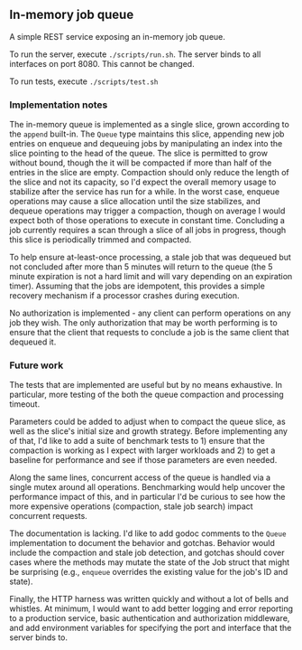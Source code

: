 ## In-memory job queue

A simple REST service exposing an in-memory job queue.

To run the server, execute `./scripts/run.sh`. The server binds to all
interfaces on port 8080. This cannot be changed.

To run tests, execute `./scripts/test.sh`

### Implementation notes

The in-memory queue is implemented as a single slice, grown according to the
`append` built-in. The `Queue` type maintains this slice, appending new job
entries on enqueue and dequeuing jobs by manipulating an index into the slice
pointing to the head of the queue. The slice is permitted to grow without
bound, though the it will be compacted if more than half of the entries in the
slice are empty. Compaction should only reduce the length of the slice and not
its capacity, so I'd expect the overall memory usage to stabilize after the
service has run for a while. In the worst case, enqueue operations may cause a
slice allocation until the size stabilizes, and dequeue operations may trigger
a compaction, though on average I would expect both of those operations to
execute in constant time. Concluding a job currently requires a scan through a
slice of all jobs in progress, though this slice is periodically trimmed and
compacted.

To help ensure at-least-once processing, a stale job that was dequeued but not
concluded after more than 5 minutes will return to the queue (the 5 minute
expiration is not a hard limit and will vary depending on an expiration timer).
Assuming that the jobs are idempotent, this provides a simple recovery
mechanism if a processor crashes during execution.

No authorization is implemented - any client can perform operations on any job
they wish. The only authorization that may be worth performing is to ensure
that the client that requests to conclude a job is the same client that
dequeued it.

### Future work

The tests that are implemented are useful but by no means exhaustive. In
particular, more testing of the both the queue compaction and processing
timeout.

Parameters could be added to adjust when to compact the queue slice, as well as
the slice's initial size and growth strategy. Before implementing any of that,
I'd like to add a suite of benchmark tests to 1) ensure that the compaction is
working as I expect with larger workloads and 2) to get a baseline for
performance and see if those parameters are even needed.

Along the same lines, concurrent access of the queue is handled via a single
mutex around all operations. Benchmarking would help uncover the performance
impact of this, and in particular I'd be curious to see how the more expensive
operations (compaction, stale job search) impact concurrent requests.

The documentation is lacking. I'd like to add godoc comments to the `Queue`
implementation to document the behavior and gotchas. Behavior would include the
compaction and stale job detection, and gotchas should cover cases where the
methods may mutate the state of the Job struct that might be surprising (e.g.,
`enqueue` overrides the existing value for the job's ID and state).

Finally, the HTTP harness was written quickly and without a lot of bells and
whistles. At minimum, I would want to add better logging and error reporting to
a production service, basic authentication and authorization middleware, and
add environment variables for specifying the port and interface that the server
binds to.

